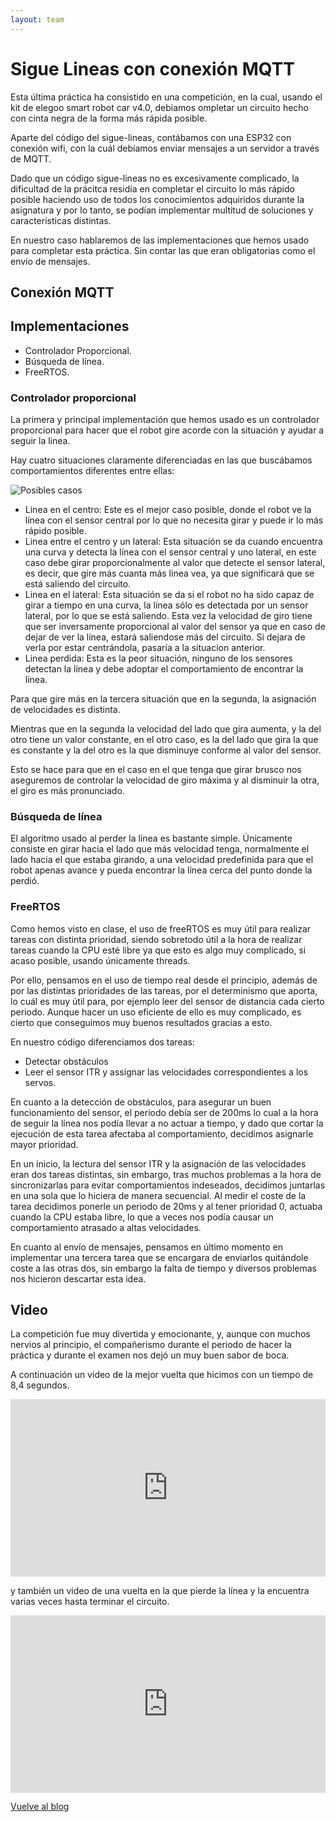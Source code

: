 ```yaml
---
layout: team
---
```


# Sigue Lineas con conexión MQTT

Esta última práctica ha consistido en una competición, en la cual, usando el kit de elegoo smart robot car v4.0, debiamos ompletar un circuito hecho con cinta negra de la forma más rápida posible.

Aparte del código del sigue-lineas, contábamos con una ESP32 con conexión wifi, con la cuál debíamos enviar mensajes a un servidor a través de MQTT.

Dado que un código sigue-lineas no es excesivamente complicado, la dificultad de la prácitca residía en completar el circuito lo más rápido posible haciendo uso de todos los conocimientos adquiridos durante la asignatura y por lo tanto, se podían implementar multitud de soluciones y caracteristicas distintas.

En nuestro caso hablaremos de las implementaciones que hemos usado para completar esta práctica. Sin contar las que eran obligatorias como el envío de mensajes.

## Conexión MQTT

## Implementaciones

- Controlador Proporcional.
- Búsqueda de línea.
- FreeRTOS.

### Controlador proporcional

La primera y principal implementación que hemos usado es un controlador proporcional para hacer que el robot gire acorde con la situación y ayudar a seguir la linea.

Hay cuatro situaciones claramente diferenciadas en las que buscábamos comportamientos diferentes entre ellas:

![Posibles casos](./media/casos.png)


- Linea en el centro: Este es el mejor caso posible, donde el robot ve la línea con el sensor central por lo que no necesita girar y puede ir lo más rápido posible.
- Linea entre el centro y un lateral: Esta situación se da cuando encuentra una curva y detecta la línea con el sensor central y uno lateral, en este caso debe girar proporcionalmente al valor que detecte el sensor lateral, es decir, que gire más cuanta más linea vea, ya que significará que se está saliendo del circuito.
- Linea en el lateral: Esta situación se da si el robot no ha sido capaz de girar a tiempo en una curva, la línea sólo es detectada por un sensor lateral, por lo que se está saliendo. Esta vez la velocidad de giro tiene que ser inversamente proporcional al valor del sensor ya que en caso de dejar de ver la línea, estará saliendose más del circuito. Si dejara de verla por estar centrándola, pasaría a la situacion anterior.
- Linea perdida: Esta es la peor situación, ninguno de los sensores detectan la línea y debe adoptar el comportamiento de encontrar la línea.

Para que gire más en la tercera situación que en la segunda, la asignación de velocidades es distinta.

Mientras que en la segunda la velocidad del lado que gira aumenta, y la del otro tiene un valor constante, en el otro caso, es la del lado que gira la que es constante y la del otro es la que disminuye conforme al valor del sensor.

Esto se hace para que en el caso en el que tenga que girar brusco nos aseguremos de controlar la velocidad de giro máxima y al disminuir la otra, el giro es más pronunciado.

### Búsqueda de línea

El algoritmo usado al perder la línea es bastante simple.
Únicamente consiste en girar hacia el lado que más velocidad tenga, normalmente el lado hacia el que estaba girando, a una velocidad predefinida para que el robot apenas avance y pueda encontrar la línea cerca del punto donde la perdió.

### FreeRTOS

Como hemos visto en clase, el uso de freeRTOS es muy útil para realizar tareas con distinta prioridad, siendo sobretodo útil a la hora de realizar tareas cuando la CPU esté libre ya que esto es algo muy complicado, si acaso posible, usando únicamente threads.

Por ello, pensamos en el uso de tiempo real desde el principio, además de por las distintas prioridades de las tareas, por el determinismo que aporta, lo cuál es muy útil para, por ejemplo leer del sensor de distancia cada cierto periodo. Aunque hacer un uso eficiente de ello es muy complicado, es cierto que conseguimos muy buenos resultados gracias a esto.

En nuestro código diferenciamos dos tareas:

- Detectar obstáculos
- Leer el sensor ITR y assignar las velocidades correspondientes a los servos.

En cuanto a la detección de obstáculos, para asegurar un buen funcionamiento del sensor, el periodo debía ser de 200ms lo cual a la hora de seguir la línea nos podía llevar a no actuar a tiempo, y dado que cortar la ejecución de esta tarea afectaba al comportamiento, decidimos asignarle mayor prioridad.

En un inicio, la lectura del sensor ITR y la asignación de las velocidades eran dos tareas distintas, sin embargo, tras muchos problemas a la hora de sincronizarlas para evitar comportamientos indeseados, decidimos juntarlas en una sola que lo hiciera de manera secuencial. Al medir el coste de la tarea decidimos ponerle un periodo de 20ms y al tener prioridad 0, actuaba cuando la CPU estaba libre, lo que a veces nos podía causar un comportamiento atrasado a altas velocidades.

En cuanto al envío de mensajes, pensamos en último momento en implementar una tercera tarea que se encargara de enviarlos quitándole coste a las otras dos, sin embargo la falta de tiempo y diversos problemas nos hicieron descartar esta idea.

## Video

La competición fue muy divertida y emocionante, y, aunque con muchos nervios al principio, el compañerismo durante el periodo de hacer la práctica y durante el examen nos dejó un muy buen sabor de boca.

A continuación un video de la mejor vuelta que hicimos con un tiempo de 8,4 segundos.

<div style="position: relative; padding-bottom: 56.25%; height: 0;"><iframe src="https://jumpshare.com/embed/l0hpFUtriFpmkP7DZdaG" frameborder="0" webkitallowfullscreen mozallowfullscreen allowfullscreen style="position: absolute; top: 0; left: 0; width: 100%; height: 100%;"></iframe></div>

y también un video de una vuelta en la que pierde la línea y la encuentra varias veces hasta terminar el circuito.

<div style="position: relative; padding-bottom: 56.25%; height: 0;"><iframe src="https://jumpshare.com/embed/mdSGopy96sfzCZZPoeFM" frameborder="0" webkitallowfullscreen mozallowfullscreen allowfullscreen style="position: absolute; top: 0; left: 0; width: 100%; height: 100%;"></iframe></div>

[Vuelve al blog](../)
